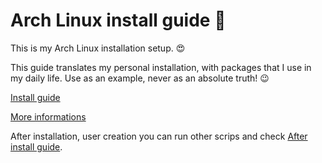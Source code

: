 # Arch Linux install guide 🐧
This is my Arch Linux installation setup. 😍

This guide translates my personal installation, with packages that I use in my daily life. Use as an example, never as an absolute truth! 😉

[Install guide](install-guide.md)

[More informations](https://wiki.archlinux.org/title/Installation_guide_(Portugu%C3%AAs))

After installation, user creation you can run other scrips and check [After install guide](after-install.md).